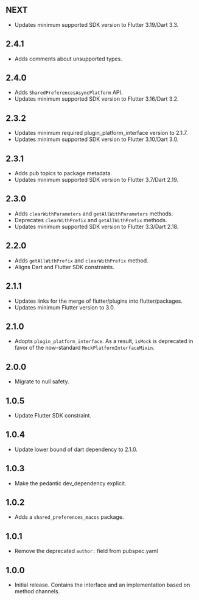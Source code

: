 ## NEXT

* Updates minimum supported SDK version to Flutter 3.19/Dart 3.3.

## 2.4.1

* Adds comments about unsupported types.

## 2.4.0

* Adds `SharedPreferencesAsyncPlatform` API.
* Updates minimum supported SDK version to Flutter 3.16/Dart 3.2.

## 2.3.2

* Updates minimum required plugin_platform_interface version to 2.1.7.
* Updates minimum supported SDK version to Flutter 3.10/Dart 3.0.

## 2.3.1

* Adds pub topics to package metadata.
* Updates minimum supported SDK version to Flutter 3.7/Dart 2.19.

## 2.3.0

* Adds `clearWithParameters` and `getAllWithParameters` methods.
* Deprecates `clearWithPrefix` and `getAllWithPrefix` methods.
* Updates minimum supported SDK version to Flutter 3.3/Dart 2.18.

## 2.2.0

* Adds `getAllWithPrefix` and `clearWithPrefix` method.
* Aligns Dart and Flutter SDK constraints.

## 2.1.1

* Updates links for the merge of flutter/plugins into flutter/packages.
* Updates minimum Flutter version to 3.0.

## 2.1.0

* Adopts `plugin_platform_interface`. As a result, `isMock` is deprecated in
  favor of the now-standard `MockPlatformInterfaceMixin`.

## 2.0.0

* Migrate to null safety.

## 1.0.5

* Update Flutter SDK constraint.

## 1.0.4

* Update lower bound of dart dependency to 2.1.0.

## 1.0.3

* Make the pedantic dev_dependency explicit.

## 1.0.2

* Adds a `shared_preferences_macos` package.

## 1.0.1

* Remove the deprecated `author:` field from pubspec.yaml

## 1.0.0

* Initial release. Contains the interface and an implementation based on
  method channels.
